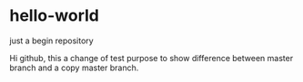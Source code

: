 # hello-world
just a begin repository

Hi github, this a change of test purpose to show difference between master branch and a copy master branch.

